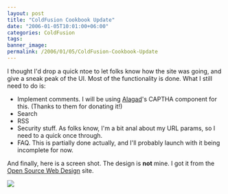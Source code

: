 ```yaml
---
layout: post
title: "ColdFusion Cookbook Update"
date: "2006-01-05T10:01:00+06:00"
categories: ColdFusion 
tags: 
banner_image: 
permalink: /2006/01/05/ColdFusion-Cookbook-Update
---
```


I thought I'd drop a quick ntoe to let folks know how the site was going, and give a sneak peak of the UI. Most of the functionality is done. What I still need to do is:

<ul>
<li>Implement comments. I will be using <a href="http://www.alagad.com">Alagad</a>'s CAPTHA component for this. (Thanks to them for donating it!)
<li>Search
<li>RSS
<li>Security stuff. As folks know, I'm a bit anal about my URL params, so I need to a quick once through.
<li>FAQ. This is partially done actually, and I'll probably launch with it being incomplete for now.
</ul>

And finally, here is a screen shot. The design is <b>not</b> mine. I got it from the <a href="http://www.oswd.org">Open Source Web Design</a> site.

<img src="http://ray.camdenfamily.com/images/cfcookbook.jpg">